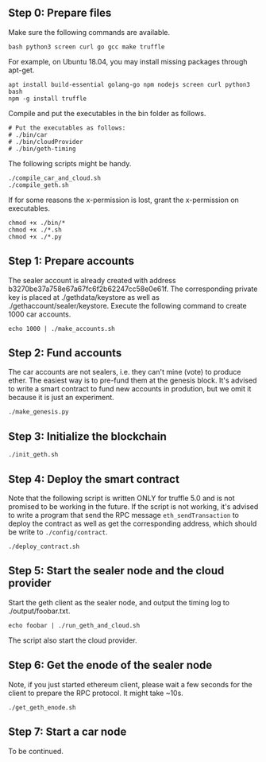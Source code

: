 ## Step 0: Prepare files
  Make sure the following commands are available.
  
  	bash python3 screen curl go gcc make truffle
  
  For example, on Ubuntu 18.04, you may install missing packages through apt-get.
  
  	apt install build-essential golang-go npm nodejs screen curl python3 bash
	npm -g install truffle

  Compile and put the executables in the bin folder as follows. 

	# Put the executables as follows:
	# ./bin/car
	# ./bin/cloudProvider
	# ./bin/geth-timing

  The following scripts might be handy.

	./compile_car_and_cloud.sh
	./compile_geth.sh

  If for some reasons the x-permission is lost, grant the x-permission on executables.

	chmod +x ./bin/*
	chmod +x ./*.sh
	chmod +x ./*.py

## Step 1: Prepare accounts
  The sealer account is already created with address b3270be37a758e67a67fc6f2b62247cc58e0e61f. The corresponding private key is placed at ./gethdata/keystore as well as ./gethaccount/sealer/keystore.
  Execute the following command to create 1000 car accounts. 

	echo 1000 | ./make_accounts.sh

## Step 2: Fund accounts
  The car accounts are not sealers, i.e. they can't mine (vote) to produce ether. The easiest way is to pre-fund them at the genesis block. It's advised to write a smart contract to fund new accounts in prodution, but we omit it because it is just an experiment.

	./make_genesis.py

## Step 3: Initialize the blockchain

	./init_geth.sh

## Step 4: Deploy the smart contract
  Note that the following script is written ONLY for truffle 5.0 and is not promised to be working in the future. If the script is not working, it's advised to write a program that send the RPC message `eth_sendTransaction` to deploy the contract as well as get the corresponding address, which should be write to `./config/contract`.

	./deploy_contract.sh

## Step 5: Start the sealer node and the cloud provider
  Start the geth client as the sealer node, and output the timing log to ./output/foobar.txt.

	echo foobar | ./run_geth_and_cloud.sh

  The script also start the cloud provider.

## Step 6: Get the enode of the sealer node
  Note, if you just started ethereum client, please wait a few seconds for the client to prepare the RPC protocol. It might take ~10s.

	./get_geth_enode.sh

## Step 7: Start a car node

To be continued.
